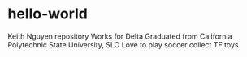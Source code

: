 # hello-world
Keith Nguyen repository
Works for Delta
Graduated from California Polytechnic State University, SLO
Love to play soccer
collect TF toys
